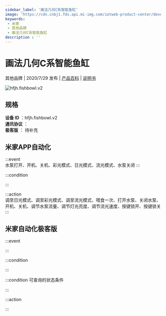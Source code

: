 ```yaml
---
sidebar_label: '画法几何C系智能鱼缸'
image: 'https://cdn.cnbj1.fds.api.mi-img.com/iotweb-product-center/developer_1595857713650mSzIMVao.png?GalaxyAccessKeyId=AKVGLQWBOVIRQ3XLEW&Expires=9223372036854775807&Signature=V8mh4qD9nTVL6Mrt6LKDb33j3nw='
keywords: 
 - 米家
 - 其他品牌
 - 画法几何C系智能鱼缸
description : ''
---
```

# 画法几何C系智能鱼缸

其他品牌 | 2020/7/29 发布 | [产品百科](https://home.mi.com/webapp/content/baike/product/index.html?model=hfjh.fishbowl.v2/) | [说明书](https://home.mi.com/views/introduction.html?model=hfjh.fishbowl.v2&region=cn)

![hfjh.fishbowl.v2](https://cdn.cnbj1.fds.api.mi-img.com/iotweb-product-center/developer_1595857713650mSzIMVao.png?GalaxyAccessKeyId=AKVGLQWBOVIRQ3XLEW&Expires=9223372036854775807&Signature=V8mh4qD9nTVL6Mrt6LKDb33j3nw=)

## 规格  
> 
**设备 ID** ：hfjh.fishbowl.v2  
**通讯协议** ：  
**极客版**  ： 待补充 


## 米家APP自动化  

:::event  
水泵打开、开机、关机、彩光模式、日光模式、流光模式、水泵关闭
:::

:::condition  

:::

:::action   
调至日光模式、调至彩光模式、调至流光模式、喂食一次、打开水泵、关闭水泵、开机、关机、调节水泵流量、调节灯光亮度、调节流光速度、按键锁开、按键锁关
:::

## 米家自动化极客版  

:::event  

:::

:::condition  

:::

:::condition 可查询的状态条件  

:::

:::action  

:::

        
